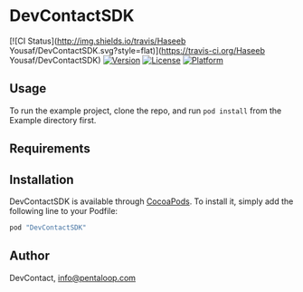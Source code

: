 # DevContactSDK

[![CI Status](http://img.shields.io/travis/Haseeb Yousaf/DevContactSDK.svg?style=flat)](https://travis-ci.org/Haseeb Yousaf/DevContactSDK)
[![Version](https://img.shields.io/cocoapods/v/DevContactSDK.svg?style=flat)](http://cocoapods.org/pods/DevContactSDK)
[![License](https://img.shields.io/cocoapods/l/DevContactSDK.svg?style=flat)](http://cocoapods.org/pods/DevContactSDK)
[![Platform](https://img.shields.io/cocoapods/p/DevContactSDK.svg?style=flat)](http://cocoapods.org/pods/DevContactSDK)

## Usage

To run the example project, clone the repo, and run `pod install` from the Example directory first.

## Requirements

## Installation

DevContactSDK is available through [CocoaPods](http://cocoapods.org). To install
it, simply add the following line to your Podfile:

```ruby
pod "DevContactSDK"
```

## Author

DevContact, info@pentaloop.com

